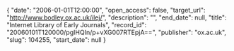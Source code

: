 {
  "date": "2006-01-01T12:00:00", 
  "open_access": false, 
  "target_url": "http://www.bodley.ox.ac.uk/ilej/", 
  "description": "", 
  "end_date": null, 
  "title": "Internet Library of Early Journals", 
  "record_id": "20060101T120000/pgIHQIn/p+vXG007RTEpjA==", 
  "publisher": "ox.ac.uk", 
  "slug": 104255, 
  "start_date": null
}

